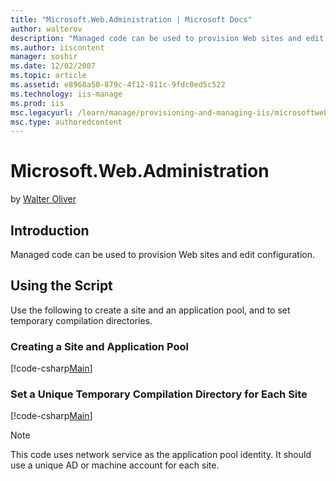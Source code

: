 ```yaml
---
title: "Microsoft.Web.Administration | Microsoft Docs"
author: walterov
description: "Managed code can be used to provision Web sites and edit configuration. Using the Script Use the following to create a site and an application pool, and to..."
ms.author: iiscontent
manager: soshir
ms.date: 12/02/2007
ms.topic: article
ms.assetid: e8968a50-879c-4f12-811c-9fdc0ed5c522
ms.technology: iis-manage
ms.prod: iis
msc.legacyurl: /learn/manage/provisioning-and-managing-iis/microsoftwebadministration
msc.type: authoredcontent
---
```

Microsoft.Web.Administration
====================
by [Walter Oliver](https://github.com/walterov)

## Introduction

Managed code can be used to provision Web sites and edit configuration.

## Using the Script

Use the following to create a site and an application  pool, and to set temporary compilation directories.

### Creating a Site and Application Pool


[!code-csharp[Main](microsoftwebadministration/samples/sample1.cs)]


### Set a Unique Temporary Compilation Directory for Each Site

[!code-csharp[Main](microsoftwebadministration/samples/sample2.cs)]

<a id="_msocom_7"></a>

> [!NOTE]
> This code uses network service as the application pool identity. It should use a unique AD or machine account for each site.